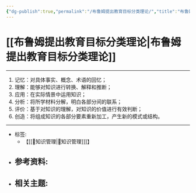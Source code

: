 ```yaml
---
{"dg-publish":true,"permalink":"/布鲁姆提出教育目标分类理论/","title":"布鲁姆提出教育目标分类理论","tags":["📥"],"noteIcon":""}
---
```



# [[布鲁姆提出教育目标分类理论\|布鲁姆提出教育目标分类理论]]

---
1.  记忆：对具体事实、概念、术语的回忆；
2.  理解：能够对知识进行转换、解释和推断；
3.  应用：在实际情景中运用知识；
4.  分析：将所学材料分解，明白各部分间的联系；
5.  评价：基于对知识的理解，对知识的价值进行有效判断；
6.  创造：将组成知识的各部分要素重新加工，产生新的模式或结构。

---

- 标签: 
	- 【[[🥇知识管理\|🥇知识管理]]]】
- 参考资料:
	- 
- 相关主题:
	- 
